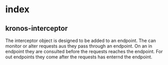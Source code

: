 # index

 kronos-interceptor
 ----------
The interceptor object is designed to be added to an endpoint.
The can monitor or alter requests aus they pass through an endpoint.
On an in endpoint they are consulted before the requests reaches the endpoint.
For out endpoints they come after the requests has enternd the endpoint.
 